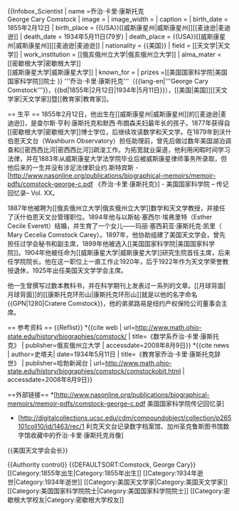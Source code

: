 {{Infobox_Scientist
| name =乔治·卡里·康斯托克<br />George Cary Comstock
| image = 
| image_width = 
| caption = 
| birth_date = 1855年2月12日
| birth_place = {{USA}}[[威斯康星州|威斯康星州]][[麦迪逊|麦迪逊]]
| death_date = 1934年5月11日(79岁)
| death_place = {{USA}}[[威斯康星州|威斯康星州]][[麦迪逊|麦迪逊]]
| nationality = {{美国}}
| field = [[天文学|天文学]]
| work_institution = [[俄亥俄州立大学|俄亥俄州立大学]]
| alma_mater = [[密歇根大学|密歇根大学]]<br />[[威斯康星大学|威斯康星大学]]
| known_for  =
| prizes =[[美国国家科学院|美国国家科学院]]院士
}}
'''乔治·卡里·康斯托克'''（{{lang-en|'''George Cary Comstock'''}}，{{bd|1855年|2月12日|1934年|5月11日}}），[[美国|美国]][[天文学家|天文学家]]暨[[教育家|教育家]]。

== 生平 ==
1855年2月12日，他出生在[[威斯康星州|威斯康星州]]的[[麦迪逊|麦迪逊]]，是查尔斯·亨利·康斯托克和默西·布朗森夫妇最年长的孩子。1877年获得自[[密歇根大学|密歇根大学]]博士学位，后继续攻读数学和天文学。在1879年到沃什伯恩天文台（Washburn Observatory）担任助理前，曾先后做过数年美国湖泊调查和[[密西西比河|密西西比河]]疏浚工作。为拓宽就业渠道，他利用闲暇时间学习法律，并在1883年从威斯康星大学法学院毕业后被威斯康星律师事务所录取，但他后来的一生并没有涉足法律职业<ref name=":0">约.斯特宾斯 - [http://www.nasonline.org/publications/biographical-memoirs/memoir-pdfs/comstock-george-c.pdf 《乔治·卡里·康斯托克》] - 美国国家科学院 – 传记回忆录– Vol. XX</ref>。

1887年他被聘为[[俄亥俄州立大学|俄亥俄州立大学]]数学和天文学教授，并接任了沃什伯恩天文台管理职位。1894年他与以斯帖·塞西尔·埃弗里特（Esther Cecile Everett）结婚，并生育了一个女儿——玛丽·塞西莉亚·康斯托克·凯里（ Mary Cecelia Comstock Carey）。1897年，他协助组建了美国天文学会，曾先担任过学会秘书和副主席，1899年他被选入[[美国国家科学院|美国国家科学院]]。1904年他被任命为[[威斯康星大学|威斯康星大学]]研究生院首任主席，后来任学院院长。他在这一职位上一直工作止1920年，后于1922年作为天文学荣誉教授退休，1925年出任美国天文学学会主席<ref name=":0" />。

他一生曾撰写过数本教科书，并在科学期刊上发表过一系列的文章。[[月球背面|月球背面]]的[[康斯托克环形山|康斯托克环形山]]就是以他的名字命名<ref>{{GPN|1280|Cratere Comstock}}</ref>，他的弟弟路易是纽约产权保险公司董事会主席。

== 参考资料 ==
{{Reflist}} 
*{{cite web
 | url=http://www.math.ohio-state.edu/history/biographies/comstock/
 | title=《数学系乔治·卡里·康斯托克》
 | publisher=俄亥俄州立大学
 | accessdate=2008年8月9日}}
*{{cite news
 | author=史塔夫| date=1934年5月11日
 | title=《教育家乔治·卡里·康斯托克辞世》
 | publisher=哈勃新闻台
 | url=http://www.math.ohio-state.edu/history/biographies/comstock/comstockobit.html
 | accessdate=2008年8月9日}}

==外部链接==
*[http://www.nasonline.org/publications/biographical-memoirs/memoir-pdfs/comstock-george-c.pdf 美国国家科学院传记回忆录]
* [http://digitalcollections.ucsc.edu/cdm/compoundobject/collection/p265101coll10/id/1463/rec/1 利克天文台记录数字档案馆、加州圣克鲁斯图书馆数字馆收藏中的乔治·卡里·康斯托克肖像]

{{美国天文学会会长}}

{{Authority control}}
{{DEFAULTSORT:Comstock, George Cary}}
[[Category:1855年出生|Category:1855年出生]]
[[Category:1934年逝世|Category:1934年逝世]]
[[Category:美国天文学家|Category:美国天文学家]]
[[Category:美国国家科学院院士|Category:美国国家科学院院士]]
[[Category:密歇根大学校友|Category:密歇根大学校友]]